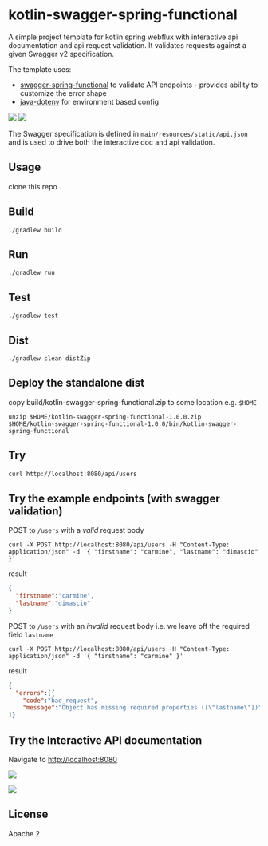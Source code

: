 # kotlin-swagger-spring-functional

A simple project template for kotlin spring webflux with interactive api documentation and api request validation. It validates requests against a given Swagger v2 specification. 

The template uses:
 - [swagger-spring-functional](https://github.com/cdimascio/swagger-spring-functional) to validate API endpoints - provides ability to customize the error shape
 - [java-dotenv](https://github.com/cdimascio/java-dotenv) for environment based config

![](https://github.com/cdimascio/kotlin-swagger-spring-functional-template/blob/master/assets/kotlin.jpeg?raw=tru)
![](https://github.com/cdimascio/kotlin-swagger-spring-functional-template/blob/master/assets/spring5.png?raw=true)

The Swagger specification is defined in `main/resources/static/api.json` and is used to drive both the interactive doc and api validation.

## Usage

clone this repo

## Build

```shell
./gradlew build
```

## Run

```shell
./gradlew run
```

## Test

```shell
./gradlew test
```

## Dist

```shell
./gradlew clean distZip
```

## Deploy the standalone dist

copy build/kotlin-swagger-spring-functional.zip to some location e.g. `$HOME` 

```shell
unzip $HOME/kotlin-swagger-spring-functional-1.0.0.zip
$HOME/kotlin-swagger-spring-functional-1.0.0/bin/kotlin-swagger-spring-functional

```

## Try

```xml
curl http://localhost:8080/api/users
```

## Try the example endpoints (with swagger validation)

POST to `/users` with a *valid* request body

```shell
curl -X POST http://localhost:8080/api/users -H "Content-Type: application/json" -d '{ "firstname": "carmine", "lastname": "dimascio" }'    
```

result

```json
{
  "firstname":"carmine",
  "lastname":"dimascio"
}
```

POST to `/users` with an *invalid* request body i.e. we leave off the required field `lastname`

```shell
curl -X POST http://localhost:8080/api/users -H "Content-Type: application/json" -d '{ "firstname": "carmine" }'
```

result

```json
{
  "errors":[{
    "code":"bad_request",
    "message":"Object has missing required properties ([\"lastname\"])"}
]}
```

## Try the Interactive API documentation
 
Navigate to [http://localhost:8080](http://localhost:8080)

![](https://github.com/cdimascio/kotlin-swagger-spring-functional-template/blob/master/assets/swagger1.png?raw=true)

![](https://github.com/cdimascio/kotlin-swagger-spring-functional-template/blob/master/assets/swagger2.png?raw=true)

 
## License
Apache 2